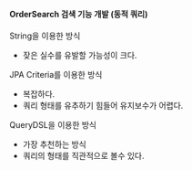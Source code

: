 #### OrderSearch 검색 기능 개발 (동적 쿼리)

String을 이용한 방식
- 잦은 실수를 유발할 가능성이 크다.

JPA Criteria를 이용한 방식
- 복잡하다.
- 쿼리 형태를 유추하기 힘들어 유지보수가 어렵다.

QueryDSL을 이용한 방식
- 가장 추천하는 방식
- 쿼리의 형태를 직관적으로 볼수 있다.


